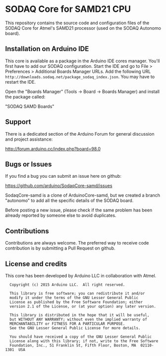 # SODAQ Core for SAMD21 CPU

This repository contains the source code and configuration files of the SODAQ Core
for Atmel's SAMD21 processor (used on the SODAQ Autonomo board).

## Installation on Arduino IDE

This core is available as a package in the Arduino IDE cores manager.
You'll first have to add our SODAQ configuration.  Start the IDE and go to
File > Preferences > Additional Boards Manager URLs.  Add the following URL
`http://downloads.sodaq.net/package_sodaq_index.json`.  You may have to restart
the IDE.

Open the "Boards Manager" (Tools -> Board -> Boards Manager) and install the
package called:

"SODAQ SAMD Boards"

## Support

There is a dedicated section of the Arduino Forum for general discussion and project assistance:

http://forum.arduino.cc/index.php?board=98.0

## Bugs or Issues

If you find a bug you can submit an issue here on github:

https://github.com/arduino/SodaqCore-samd/issues

SodaqCore-samd is a clone of ArduinoCore-samd, but we created a branch "autonomo"
to add all the specific details of the SODAQ board.

Before posting a new issue, please check if the same problem has been already reported by someone else
to avoid duplicates.

## Contributions

Contributions are always welcome. The preferred way to receive code contribution is by submitting a 
Pull Request on github.

## License and credits

This core has been developed by Arduino LLC in collaboration with Atmel.

```
  Copyright (c) 2015 Arduino LLC.  All right reserved.

  This library is free software; you can redistribute it and/or
  modify it under the terms of the GNU Lesser General Public
  License as published by the Free Software Foundation; either
  version 2.1 of the License, or (at your option) any later version.

  This library is distributed in the hope that it will be useful,
  but WITHOUT ANY WARRANTY; without even the implied warranty of
  MERCHANTABILITY or FITNESS FOR A PARTICULAR PURPOSE.
  See the GNU Lesser General Public License for more details.

  You should have received a copy of the GNU Lesser General Public
  License along with this library; if not, write to the Free Software
  Foundation, Inc., 51 Franklin St, Fifth Floor, Boston, MA  02110-1301  USA
```
